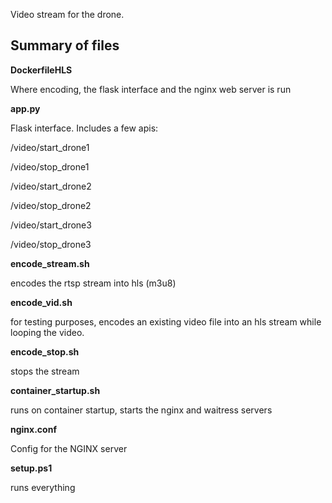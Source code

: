 Video stream for the drone.

## Summary of files

**DockerfileHLS**

Where encoding, the flask interface and the nginx web server is run        

**app.py**

Flask interface. Includes a few apis:

/video/start_drone1

/video/stop_drone1

/video/start_drone2

/video/stop_drone2

/video/start_drone3

/video/stop_drone3

**encode_stream.sh**

encodes the rtsp stream into hls (m3u8)

**encode_vid.sh**

for testing purposes, encodes an existing video file into an hls stream while
looping the video.

**encode_stop.sh**

stops the stream

**container_startup.sh**

runs on container startup, starts the nginx and waitress servers

**nginx.conf**

Config for the NGINX server

**setup.ps1**

runs everything